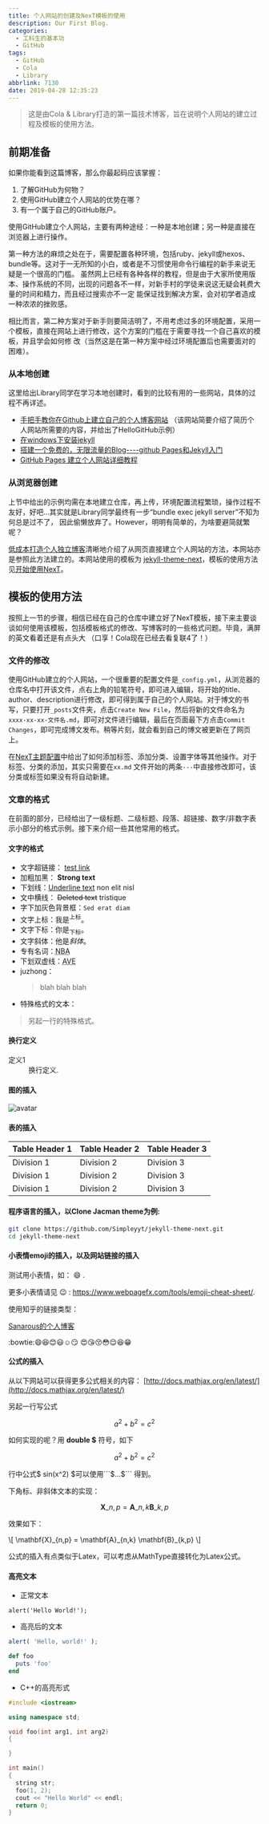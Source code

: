 ```yaml
---
title: 个人网站的创建及NexT模板的使用
description: Our First Blog.
categories:
  - 工科生的基本功
  - GitHub
tags:
  - GitHub
  - Cola
  - Library
abbrlink: 7130
date: 2019-04-28 12:35:23
---
```


> 这是由Cola & Library打造的第一篇技术博客，旨在说明个人网站的建立过程及模板的使用方法。

<!-- more -->

## 前期准备

如果你能看到这篇博客，那么你最起码应该掌握：

1. 了解GitHub为何物？
2. 使用GitHub建立个人网站的优势在哪？
3. 有一个属于自己的GitHub账户。

使用GitHub建立个人网站，主要有两种途经：一种是本地创建；另一种是直接在浏览器上进行操作。

第一种方法的麻烦之处在于，需要配置各种环境，包括ruby、jekyll或hexos、bundle等。这对于一无所知的小白，或者是不习惯使用命令行编程的新手来说无疑是一个很高的门槛。
虽然网上已经有各种各样的教程，但是由于大家所使用版本、操作系统的不同，出现的问题各不一样，对新手村的学徒来说这无疑会耗费大量的时间和精力，而且经过搜索亦不一定
能保证找到解决方案，会对初学者造成一种浓浓的挫败感。

相比而言，第二种方案对于新手则要简洁明了，不用考虑过多的环境配置，采用一个模板，直接在网站上进行修改，这个方案的门槛在于需要寻找一个自己喜欢的模板，并且学会如何修
改（当然这是在第一种方案中经过环境配置后也需要面对的困难）。

### 从本地创建

这里给出Library同学在学习本地创建时，看到的比较有用的一些网站，具体的过程不再详述。



* [手把手教你在Github上建立自己的个人博客网站](https://blog.csdn.net/u012168038/article/details/77715439)
（该网站简要介绍了简历个人网站所需要的内容，并给出了HelloGitHub示例）
* [在windows下安装jekyll](https://www.jianshu.com/p/88e3474cef72)
* [搭建一个免费的，无限流量的Blog----github Pages和Jekyll入门](http://www.ruanyifeng.com/blog/2012/08/blogging_with_jekyll.html)
* [GitHub Pages 建立个人网站详细教程](https://zhuanlan.zhihu.com/p/58229299)

### 从浏览器创建

上节中给出的示例均需在本地建立仓库，再上传，环境配置流程繁琐，操作过程不友好，好吧...其实就是Library同学最终有一步“bundle exec jekyll server”不知为何总是过不了，
因此偷懒放弃了。However，明明有简单的，为啥要避简就繁呢？

[低成本打造个人独立博客](https://www.tortorse.com/archives/978)清晰地介绍了从网页直接建立个人网站的方法，本网站亦是参照此方法建立的。本网站使用的模板为
[jekyll-theme-next](https://github.com/Simpleyyt/jekyll-theme-next)，模板的使用方法见[开始使用NexT](http://theme-next.simpleyyt.com/getting-started.html)。

## 模板的使用方法

按照上一节的步骤，相信已经在自己的仓库中建立好了NexT模板，接下来主要谈谈如何使用该模板，包括模板格式的修改、写博客时的一些格式问题。毕竟，满屏的英文看着还是有点头大
（口享！Cola现在已经去看复联4了！）

### 文件的修改

使用GitHub建立的个人网站，一个很重要的配置文件是`_config.yml`，从浏览器的仓库名中打开该文件，点右上角的铅笔符号，即可进入编辑，将开始的title、author、description进行修改，即可得到属于自己的个人网站。对于博文的书写，只要打开`_posts`文件夹，点击`Create New File`，然后将新的文件命名为`xxxx-xx-xx-文件名.md`，即可对文件进行编辑，最后在页面最下方点击`Commit Changes`，即可完成博文发布。稍等片刻，就会看到自己的博文被更新在了网页上。

在[NexT主题配置](http://theme-next.simpleyyt.com/theme-settings.html)中给出了如何添加标签、添加分类、设置字体等其他操作。对于标签、分类的添加，其实只需要在`xx.md`
文件开始的两条`---`中直接修改即可，该分类或标签如果没有将自动新建。

### 文章的格式

在前面的部分，已经给出了一级标题、二级标题、段落、超链接、数字/非数字表示小部分的格式示例。接下来介绍一些其他常用的格式。

#### 文字的格式

- 文字超链接： [test link]() 
- 加粗加黑： **Strong text** 
- 下划线：<u>Underline text</u> non elit nisl
- 文中横线： ~~Deleted text~~ tristique
- 字下加灰色背景框：`Sed erat diam`
- 文字上标：我是<sup>上标</sup>。
- 文字下标：你是<sub>下标</sub>。
- 文字斜体：他是<cite>斜体</cite>。
- 专有名词：<acronym title="National Basketball Association">NBA</acronym>
- 下划双虚线：<abbr title="Avenue">AVE</abbr>
- juzhong： <blockquote class="blockquote-center">blah blah blah</blockquote>
- 特殊格式的文本：

> 另起一行的特殊格式。


#### 换行定义
<dl><dt>定义1</dt><dd>换行定义.</dd></dl>

#### 图的插入

![avatar]( /images/avatar.jpg)

#### 表的插入

| Table Header 1 | Table Header 2 | Table Header 3 |
| --- | --- | --- |
| Division 1 | Division 2 | Division 3 |
| Division 1 | Division 2 | Division 3 |
| Division 1 | Division 2 | Division 3 |

#### 程序语言的插入，以Clone Jacman theme为例:

```sh
git clone https://github.com/Simpleyyt/jekyll-theme-next.git
cd jekyll-theme-next
```

#### 小表情emoji的插入，以及网站链接的插入

测试用小表情，如： :smile: .

更多小表情请见 :wink: : <https://www.webpagefx.com/tools/emoji-cheat-sheet/>.

使用知乎的链接类型：

<a href="https://bestzuo.cn" class="LinkCard">Sanarous的个人博客</a>

:bowtie::smile::laughing::blush::smiley::relaxed::smirk:
:heart_eyes::kissing_heart::kissing_closed_eyes::flushed::relieved::satisfied::grin:

#### 公式的插入

从以下网站可以获得更多公式相关的内容：
[http://docs.mathjax.org/en/latest/](http://docs.mathjax.org/en/latest/)

另起一行写公式

$$a^2 + b^2 = c^2$$

如何实现的呢？用 **double $** 符号，如下

$$a^2 + b^2 = c^2$$

行中公式$ sin(x^2) $可以使用```$...$``` 得到。

下角标、非斜体文本的实现：

$$ \mathbf{X}\_{n,p} = \mathbf{A}\_{n,k} \mathbf{B}\_{k,p} $$

效果如下：

\\[ \mathbf{X}\_{n,p} = \mathbf{A}\_{n,k} \mathbf{B}\_{k,p} \\]

公式的插入有点类似于Latex，可以考虑从MathType直接转化为Latex公式。

#### 高亮文本
* 正常文本

```
alert('Hello World!');
```
* 高亮后的文本

```javascript
alert( 'Hello, world!' );
```

```ruby
def foo
  puts 'foo'
end
```


* C++的高亮形式

```c++
#include <iostream>

using namespace std;

void foo(int arg1, int arg2)
{

}

int main()
{
  string str;
  foo(1, 2);
  cout << "Hello World" << endl;
  return 0;
}
```
